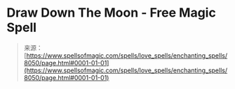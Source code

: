 <!--yml
category: 未分类
date: 2024-06-12 18:43:15
-->

# Draw Down The Moon - Free Magic Spell

> 来源：[https://www.spellsofmagic.com/spells/love_spells/enchanting_spells/8050/page.html#0001-01-01](https://www.spellsofmagic.com/spells/love_spells/enchanting_spells/8050/page.html#0001-01-01)